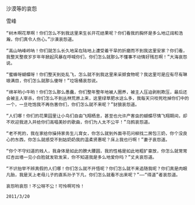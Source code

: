 沙漠等的哀怨

雪峰


    “树木啊花草啊！你们怎么不到我这里来生长开花结果呢？你们看我的胸怀是多么地辽阔和浩瀚，你们真令人伤心。”沙漠哀怨道。

    “高山呐峰岭呐！你们就怎么长久地呆在陆地上遭受着干旱的折磨而不到我这里安家？你们看，我整天整夜岁岁年年掀起风暴在呼喊你们，你们怎么就那么不懂事不动情好残忍啊！”大海哀怨说。

    “蜜蜂呀蝴蝶呀！你们整天到处乱飞，怎么就不到我这里来采撷食物呢？我这里可是应有尽有琳琅满目，你们怎么就那么傻呀！”垃圾桶哀怨说。

    “绵羊哟小牛哟！你们怎么那么愚蠢，你们整年整年地被人圈养，被主人压迫剥削欺压，最后还会被主人宰杀，你们怎么不到丛林荒原上来，这里绿草肥水这么多，我每天只咬死吃掉你们中的一个，一旦吃饱我不再伤害你们，你们怎么就不来呢？”豺狼哀怨道。

    “人们哪！你们的花果园里让小鸟们自由飞翔栖息，甚至也允许产害虫的蝴蝶尽情飞翔期间，却不欢迎我进入并给你们高唱美妙的歌曲，你们为人太不公平！”乌鸦哀怨道。

    “老不死的，我在家给你操持家务生儿育女，你怎么就到外面寻花问柳找二房包三奶，你个没良心的东西，你怎么就感受不到姑奶奶我的温柔贤惠呢？床上我也行啊！”妻子哀怨道。

    “你个不守妇道的贱人，我身体是如此的膀大腰圆，我的性格是如此地粗犷豪放，你怎么就常常红杏出墙一见小白脸就发软发呆，你不知道我是多么地爱你吗？”丈夫哀怨道。

    “不识抬举不辨真假的人们哪！你们怎么就不开悟呢？你们怎么就不来追随我呢？你们真是肉眼凡胎，我是天上老母儿子的直系孙子下凡，你们怎么就看不出来呢？”——“得道”者哀怨道。

    哀怨哟哀怨！不公呀不公！可怜啊可怜！

    2011/3/20




